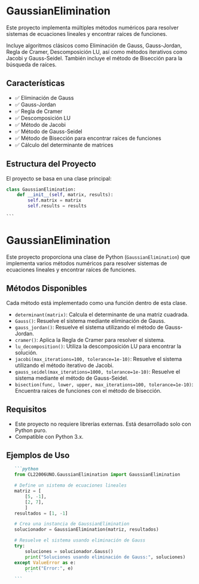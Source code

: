# GaussianElimination

Este proyecto implementa múltiples métodos numéricos para resolver sistemas de ecuaciones lineales y encontrar raíces de funciones.

Incluye algoritmos clásicos como Eliminación de Gauss, Gauss-Jordan, Regla de Cramer, Descomposición LU, así como métodos iterativos como Jacobi y Gauss-Seidel. También incluye el método de Bisección para la búsqueda de raíces.

## Características

-   ✅ Eliminación de Gauss
-   ✅ Gauss-Jordan
-   ✅ Regla de Cramer
-   ✅ Descomposición LU
-   ✅ Método de Jacobi
-   ✅ Método de Gauss-Seidel
-   ✅ Método de Bisección para encontrar raíces de funciones
-   ✅ Cálculo del determinante de matrices

## Estructura del Proyecto

El proyecto se basa en una clase principal:

```python
class GaussianElimination:
    def __init__(self, matrix, results):
        self.matrix = matrix
        self.results = results
```
    ```
# GaussianElimination

Este proyecto proporciona una clase de Python (`GaussianElimination`) que implementa varios métodos numéricos para resolver sistemas de ecuaciones lineales y encontrar raíces de funciones.

## Métodos Disponibles

Cada método está implementado como una función dentro de esta clase.

-   `determinant(matrix)`: Calcula el determinante de una matriz cuadrada.
-   `Gauss()`: Resuelve el sistema mediante eliminación de Gauss.
-   `gauss_jordan()`: Resuelve el sistema utilizando el método de Gauss-Jordan.
-   `cramer()`: Aplica la Regla de Cramer para resolver el sistema.
-   `lu_decomposition()`: Utiliza la descomposición LU para encontrar la solución.
-   `jacobi(max_iterations=100, tolerance=1e-10)`: Resuelve el sistema utilizando el método iterativo de Jacobi.
-   `gauss_seidel(max_iterations=1000, tolerance=1e-10)`: Resuelve el sistema mediante el método de Gauss-Seidel.
-   `bisection(func, lower, upper, max_iterations=100, tolerance=1e-10)`: Encuentra raíces de funciones con el método de bisección.

## Requisitos

-   Este proyecto no requiere librerías externas. Está desarrollado solo con Python puro.
-   Compatible con Python 3.x.

## Ejemplos de Uso
 ```markdown
    ```python
    from CL22006UNO.GaussianElimination import GaussianElimination

    # Define un sistema de ecuaciones lineales
    matriz = [
        [5, -1],
        [2, 7],
        ]
    resultados = [1, -1]

    # Crea una instancia de GaussianElimination
    solucionador = GaussianElimination(matriz, resultados)

    # Resuelve el sistema usando eliminación de Gauss
    try:
        soluciones = solucionador.Gauss()
        print("Soluciones usando eliminación de Gauss:", soluciones)
    except ValueError as e:
        print("Error:", e)
        ```
    ```